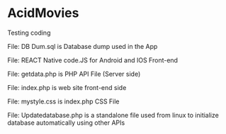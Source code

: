 # AcidMovies
Testing coding

File: DB Dum.sql is Database dump used in the App

File: REACT Native code.JS for Android and IOS Front-end

File: getdata.php is PHP API File (Server side)

File: index.php is web site front-end side 

File: mystyle.css is index.php CSS File

File: Updatedatabase.php is a standalone file used from linux to initialize database automatically using other APIs


